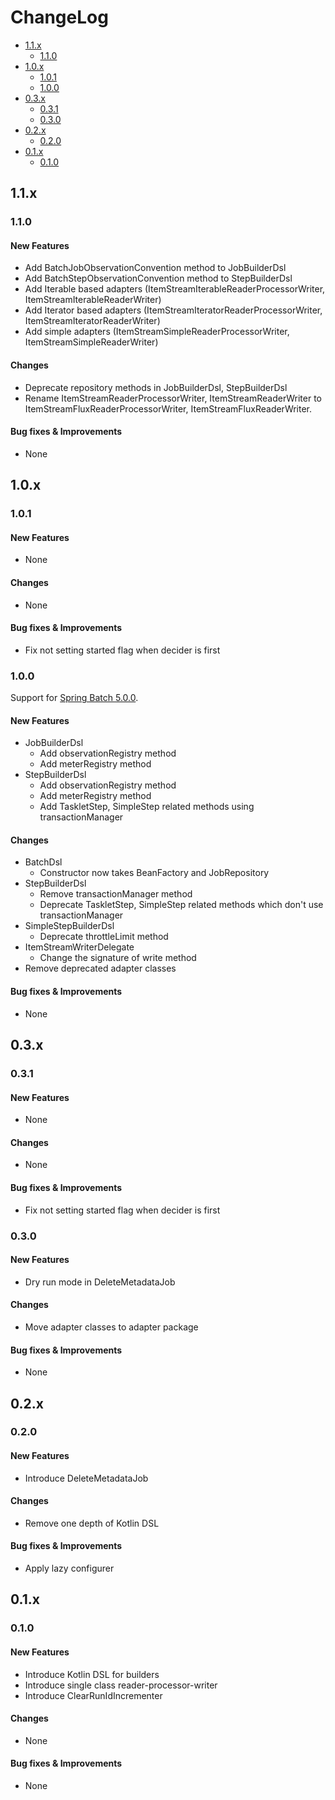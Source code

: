 # ChangeLog

- [1.1.x](#11x)
  - [1.1.0](#110)
- [1.0.x](#10x)
  - [1.0.1](#101)
  - [1.0.0](#100)
- [0.3.x](#03x)
  - [0.3.1](#031)
  - [0.3.0](#030)
- [0.2.x](#02x)
  - [0.2.0](#020)
- [0.1.x](#01x)
  - [0.1.0](#010)

## 1.1.x

### 1.1.0

#### New Features

- Add BatchJobObservationConvention method to JobBuilderDsl
- Add BatchStepObservationConvention method to StepBuilderDsl
- Add Iterable based adapters (ItemStreamIterableReaderProcessorWriter, ItemStreamIterableReaderWriter)
- Add Iterator based adapters (ItemStreamIteratorReaderProcessorWriter, ItemStreamIteratorReaderWriter)
- Add simple adapters (ItemStreamSimpleReaderProcessorWriter, ItemStreamSimpleReaderWriter)

#### Changes

- Deprecate repository methods in JobBuilderDsl, StepBuilderDsl
- Rename ItemStreamReaderProcessorWriter, ItemStreamReaderWriter to ItemStreamFluxReaderProcessorWriter, ItemStreamFluxReaderWriter.

#### Bug fixes & Improvements

- None

## 1.0.x

### 1.0.1

#### New Features

- None

#### Changes

- None

#### Bug fixes & Improvements

- Fix not setting started flag when decider is first

### 1.0.0

Support for [Spring Batch 5.0.0](https://github.com/spring-projects/spring-batch/releases/tag/v5.0.0).

#### New Features

- JobBuilderDsl
    - Add observationRegistry method
    - Add meterRegistry method
- StepBuilderDsl
    - Add observationRegistry method
    - Add meterRegistry method
    - Add TaskletStep, SimpleStep related methods using transactionManager

#### Changes

- BatchDsl
    - Constructor now takes BeanFactory and JobRepository
- StepBuilderDsl
    - Remove transactionManager method
    - Deprecate TaskletStep, SimpleStep related methods which don't use transactionManager
- SimpleStepBuilderDsl
    - Deprecate throttleLimit method
- ItemStreamWriterDelegate
    - Change the signature of write method
- Remove deprecated adapter classes

#### Bug fixes & Improvements

- None

## 0.3.x

### 0.3.1

#### New Features

- None

#### Changes

- None

#### Bug fixes & Improvements

- Fix not setting started flag when decider is first

### 0.3.0

#### New Features

- Dry run mode in DeleteMetadataJob

#### Changes

- Move adapter classes to adapter package

#### Bug fixes & Improvements

- None

## 0.2.x

### 0.2.0

#### New Features

- Introduce DeleteMetadataJob

#### Changes

- Remove one depth of Kotlin DSL

#### Bug fixes & Improvements

- Apply lazy configurer

## 0.1.x

### 0.1.0

#### New Features

- Introduce Kotlin DSL for builders
- Introduce single class reader-processor-writer
- Introduce ClearRunIdIncrementer

#### Changes

- None

#### Bug fixes & Improvements

- None
